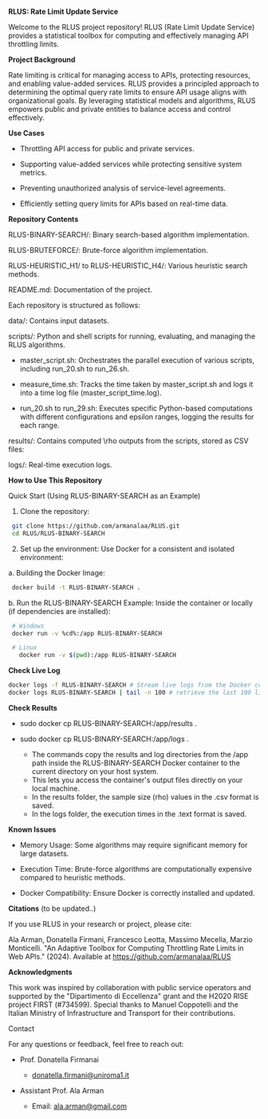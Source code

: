 **RLUS: Rate Limit Update Service**

Welcome to the RLUS project repository! RLUS (Rate Limit Update Service) provides a statistical toolbox for computing and effectively managing API throttling limits. 

**Project Background**

Rate limiting is critical for managing access to APIs, protecting resources, and enabling value-added services. RLUS provides a principled approach to determining the optimal query rate limits to ensure API usage aligns with organizational goals. By leveraging statistical models and algorithms, RLUS empowers public and private entities to balance access and control effectively.

**Use Cases**

- Throttling API access for public and private services.

- Supporting value-added services while protecting sensitive system metrics.

- Preventing unauthorized analysis of service-level agreements.

- Efficiently setting query limits for APIs based on real-time data.

**Repository Contents**

RLUS-BINARY-SEARCH/: Binary search-based algorithm implementation.

RLUS-BRUTEFORCE/: Brute-force algorithm implementation.

RLUS-HEURISTIC_H1/ to RLUS-HEURISTIC_H4/: Various heuristic search methods.

README.md: Documentation of the project.


Each repository is structured as follows:

data/: Contains input datasets.

scripts/: Python and shell scripts for running, evaluating, and managing the RLUS algorithms.

- master_script.sh: Orchestrates the parallel execution of various scripts, including run_20.sh to run_26.sh.

- measure_time.sh: Tracks the time taken by master_script.sh and logs it into a time log file (master_script_time.log).

- run_20.sh to run_29.sh: Executes specific Python-based computations with different configurations and epsilon ranges, logging the results for each range.

results/: Contains computed \rho outputs from the scripts, stored as CSV files:

logs/: Real-time execution logs.

**How to Use This Repository**

Quick Start (Using RLUS-BINARY-SEARCH as an Example)

1. Clone the repository:
   
```bash
 git clone https://github.com/armanalaa/RLUS.git
 cd RLUS/RLUS-BINARY-SEARCH
```

2. Set up the environment: Use Docker for a consistent and isolated environment:

  a. Building the Docker Image:

   ```bash
    docker build -t RLUS-BINARY-SEARCH .
   ```
    
  b. Run the RLUS-BINARY-SEARCH Example: Inside the container or locally (if dependencies are installed):
    
   ```bash
    # Windows
    docker run -v %cd%:/app RLUS-BINARY-SEARCH

    # Linux
      docker run -v $(pwd):/app RLUS-BINARY-SEARCH
   ```

**Check Live Log**

```bash
docker logs -f RLUS-BINARY-SEARCH # Stream live logs from the Docker container.
docker logs RLUS-BINARY-SEARCH | tail -n 100 # retrieve the last 100 lines of logs from the RLUS-BINARY-SEARCH Docker container, aiding in monitoring and debugging
```

 
**Check Results**
     
- sudo docker cp RLUS-BINARY-SEARCH:/app/results .
- sudo docker cp RLUS-BINARY-SEARCH:/app/logs .

  - The commands copy the results and log directories from the /app path inside the RLUS-BINARY-SEARCH Docker container to the current directory on your host system.
  - This lets you access the container's output files directly on your local machine.
  - In the results folder, the sample size (rho) values in the .csv format is saved.
  - In the logs folder, the execution times in the .text format is saved.
 
**Known Issues**

- Memory Usage: Some algorithms may require significant memory for large datasets.

- Execution Time: Brute-force algorithms are computationally expensive compared to heuristic methods.

- Docker Compatibility: Ensure Docker is correctly installed and updated.

**Citations** (to be updated..)

If you use RLUS in your research or project, please cite:

Ala Arman, Donatella Firmani, Francesco Leotta, Massimo Mecella, Marzio Monticelli. "An Adaptive Toolbox for Computing Throttling Rate Limits in Web APIs." (2024). Available at https://github.com/armanalaa/RLUS

**Acknowledgments**

This work was inspired by collaboration with public service operators and supported by the "Dipartimento di Eccellenza" grant and the H2020 RISE project FIRST (#734599). Special thanks to Manuel Coppotelli and the Italian Ministry of Infrastructure and Transport for their contributions.

Contact

For any questions or feedback, feel free to reach out:

- Prof. Donatella Firmanai

  - donatella.firmani@uniroma1.it 

- Assistant Prof. Ala Arman

  - Email: ala.arman@gmail.com

